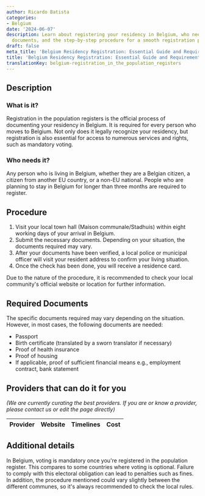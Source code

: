 ```yaml
---
author: Ricardo Batista
categories:
- Belgium
date: '2024-06-07'
description: Learn about registering your residency in Belgium, who needs it, required
  documents, and the step-by-step procedure for a smooth registration process.
draft: false
meta_title: 'Belgium Residency Registration: Essential Guide and Requirements'
title: 'Belgium Residency Registration: Essential Guide and Requirements'
translationKey: belgium-registration_in_the_population_registers
---
```


## Description
### What is it?
Registration in the population registers is the official process of documenting your residency in Belgium. It is required for every person who moves to Belgium. Not only does it legally recognize your residency, but registration is also essential for access to numerous services and rights, such as mandatory voting.

### Who needs it?
Any person who is living in Belgium, whether they are a Belgian citizen, a citizen from another EU country, or a non-EU national. People who are planning to stay in Belgium for longer than three months are required to register.

## Procedure
1. Visit your local town hall (Maison communale/Stadhuis) within eight working days of your arrival in Belgium.
2. Submit the necessary documents. Depending on your situation, the documents required may vary.
3. After your documents have been verified, a local police or municipal officer will visit your resident address to confirm your living situation.
4. Once the check has been done, you will receive a residence card.

Due to the nature of the procedure, it is recommended to check your local community's official website or location for further information.

## Required Documents
The specific documents required may vary depending on the situation. However, in most cases, the following documents are needed:
- Passport
- Birth certificate (translated by a sworn translator if necessary)
- Proof of health insurance
- Proof of housing
- If applicable, proof of sufficient financial means e.g., employment contract, bank statement

## Providers that can do it for you

_(We are currently curating the best providers. If you are or know a provider, please contact us or edit the page directly)_

| Provider        |     Website     |     Timelines    |       Cost      |
| --------------- | --------------- |  :-------------: | :-------------: |

## Additional details
In Belgium, voting is mandatory once you're registered in the population register. This compares to some countries where voting is optional. Failure to comply with this electoral obligation can lead to penalties such as fines. In addition, the procedure mentioned could vary slightly between the different communes, so it's always recommended to check the local rules.